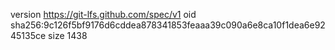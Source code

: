 version https://git-lfs.github.com/spec/v1
oid sha256:9c126f5bf9176d6cddea878341853feaaa39c090a6e8ca10f1dea6e9245135ce
size 1438
